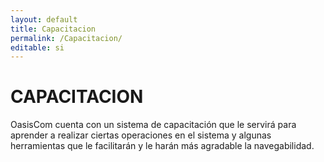 ```yaml
---
layout: default
title: Capacitacion
permalink: /Capacitacion/
editable: si
---
```


# CAPACITACION


OasisCom cuenta con un sistema de capacitación que le servirá para aprender a realizar ciertas operaciones en el sistema y algunas herramientas que le facilitarán y le harán más agradable la navegabilidad.


